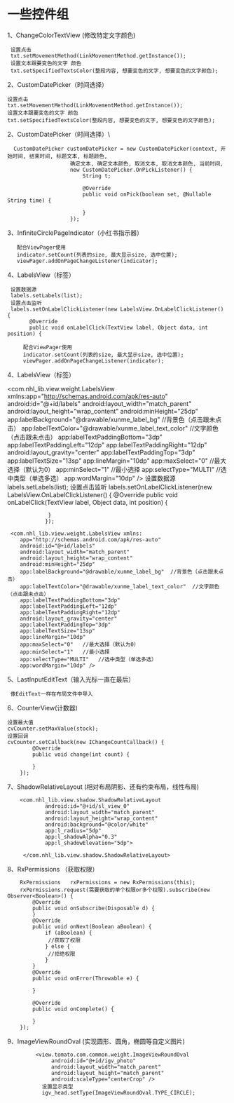 # 一些控件组

1、ChangeColorTextView (修改特定文字颜色)

     设置点击
     txt.setMovementMethod(LinkMovementMethod.getInstance());
     设置文本跟要变色的文字 颜色
     txt.setSpecifiedTextsColor(整段内容, 想要变色的文字, 想要变色的文字颜色);

2、CustomDatePicker（时间选择）

    设置点击
    txt.setMovementMethod(LinkMovementMethod.getInstance());
    设置文本跟要变色的文字 颜色
    txt.setSpecifiedTextsColor(整段内容, 想要变色的文字, 想要变色的文字颜色);

2、CustomDatePicker（时间选择）\

      CustomDatePicker customDatePicker = new CustomDatePicker(context, 开始时间, 结束时间, 标题文本, 标题颜色,
                        确定文本, 确定文本颜色, 取消文本, 取消文本颜色, 当前时间,
                        new CustomDatePicker.OnPickListener() {
                            String t;

                            @Override
                            public void onPick(boolean set, @Nullable String time) {

                            }
                        });
3、InfiniteCirclePageIndicator（小红书指示器）

       配合ViewPager使用
       indicator.setCount(列表的size, 最大显示size, 选中位置);
       viewPager.addOnPageChangeListener(indicator);

 4、LabelsView（标签）
 

                   
     设置数据源
     labels.setLabels(list);
     设置点击监听
     labels.setOnLabelClickListener(new LabelsView.OnLabelClickListener() {
           @Override
           public void onLabelClick(TextView label, Object data, int position) {

         配合ViewPager使用
         indicator.setCount(列表的size, 最大显示size, 选中位置);
         viewPager.addOnPageChangeListener(indicator);

 4、LabelsView（标签）

  <com.nhl_lib.view.weight.LabelsView
                 xmlns:app="http://schemas.android.com/apk/res-auto"
                 android:id="@+id/labels"
                 android:layout_width="match_parent"
                 android:layout_height="wrap_content"
                 android:minHeight="25dp"
                 app:labelBackground="@drawable/xunme_label_bg"  //背景色（点击跟未点击）
                 app:labelTextColor="@drawable/xunme_label_text_color"  //文字颜色（点击跟未点击）
                 app:labelTextPaddingBottom="3dp"
                 app:labelTextPaddingLeft="12dp"
                 app:labelTextPaddingRight="12dp"
                 android:layout_gravity="center"
                 app:labelTextPaddingTop="3dp"
                 app:labelTextSize="13sp"
                 app:lineMargin="10dp"
                 app:maxSelect="0"   //最大选择（默认为0）
                 app:minSelect="1"   //最小选择
                 app:selectType="MULTI"   //选中类型（单选多选）
                 app:wordMargin="10dp" />
            设置数据源
            labels.setLabels(list);
            设置点击监听
            labels.setOnLabelClickListener(new LabelsView.OnLabelClickListener() {
            @Override
            public void onLabelClick(TextView label, Object data, int position) {

                 }
                });
                
     <com.nhl_lib.view.weight.LabelsView xmlns:
        app="http://schemas.android.com/apk/res-auto"
        android:id="@+id/labels"
        android:layout_width="match_parent"
        android:layout_height="wrap_content"
        android:minHeight="25dp"
        app:labelBackground="@drawable/xunme_label_bg"  //背景色（点击跟未点击）
        app:labelTextColor="@drawable/xunme_label_text_color"  //文字颜色（点击跟未点击）
        app:labelTextPaddingBottom="3dp"
        app:labelTextPaddingLeft="12dp"
        app:labelTextPaddingRight="12dp"
        android:layout_gravity="center"
        app:labelTextPaddingTop="3dp"
        app:labelTextSize="13sp"
        app:lineMargin="10dp"
        app:maxSelect="0"   //最大选择（默认为0）
        app:minSelect="1"   //最小选择
        app:selectType="MULTI"   //选中类型（单选多选）
        app:wordMargin="10dp" />

5、LastInputEditText（输入光标一直在最后）

     像EditText一样在布局文件中导入


6、CounterView(计数器)

    设置最大值
    cvCounter.setMaxValue(stock);
    设置回调
    cvCounter.setCallback(new IChangeCountCallback() {
            @Override
            public void change(int count) {

            }
        });

7、ShadowRelativeLayout (相对布局阴影、还有约束布局，线性布局)


        <com.nhl_lib.view.shadow.ShadowRelativeLayout
                android:id="@+id/sl_view_0"
                android:layout_width="match_parent"
                android:layout_height="wrap_content"
                android:background="@color/white"
                app:l_radius="5dp"
                app:l_shadowAlpha="0.3"
                app:l_shadowElevation="5dp">

         </com.nhl_lib.view.shadow.ShadowRelativeLayout>

8、RxPermissions （获取权限）

        RxPermissions   rxPermissions = new RxPermissions(this);
        rxPermissions.request(需要获取的单个权限or多个权限).subscribe(new Observer<Boolean>() {
            @Override
            public void onSubscribe(Disposable d) {
            }
            @Override
            public void onNext(Boolean aBoolean) {
                if (aBoolean) {
                 //获取了权限
                } else {
                 //拒绝权限
                }
            }
            @Override
            public void onError(Throwable e) {

            }

            @Override
            public void onComplete() {

            }
        });

9、ImageViewRoundOval (实现圆形、圆角，椭圆等自定义图片)

             <view.tomato.com.common.weight.ImageViewRoundOval
                  android:id="@+id/igv_photo"
                  android:layout_width="match_parent"
                  android:layout_height="match_parent"
                  android:scaleType="centerCrop" />
               设置显示类型
               igv_head.setType(ImageViewRoundOval.TYPE_CIRCLE);

